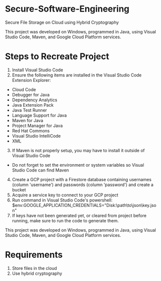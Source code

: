 # Secure-Software-Engineering

Secure File Storage on Cloud using Hybrid Cryptography

This project was developed on Windows, programmed in Java, using Visual Studio Code, Maven, and Google Cloud Platform services.

# Steps to Recreate Project
1. Install Visual Studio Code
2. Ensure the following items are installed in the Visual Studio Code Extension Explorer:
  * Cloud Code
  * Debugger for Java
  * Dependency Analytics
  * Java Extension Pack
  * Java Test Runner
  * Language Support for Java
  * Maven for Java
  * Project Manager for Java
  * Red Hat Commons
  * Visual Studio IntelliCode
  * XML
3. If Maven is not properly setup, you may have to install it outside of Visual Studio Code
  * Do not forget to set the environment or system variables so Visual Studio Code can find Maven
4. Create a GCP project with a Firestore database containing usernames (column 'username') and passwords (column 'password') and create a bucket
5. Acquire a service key to connect to your GCP project
6. Run command in Visual Studio Code's powershell:
    $env:GOOGLE_APPLICATION_CREDENTIALS="Disk:\path\to\json\key.json"
7. If keys have not been generated yet, or cleared from project before running, make sure to run the code to generate them.

This project was developed on Windows, programmed in Java, using Visual Studio Code, Maven, and Google Cloud Platform services.

# Requirements
1. Store files in the cloud
2. Use hybrid cryptography
